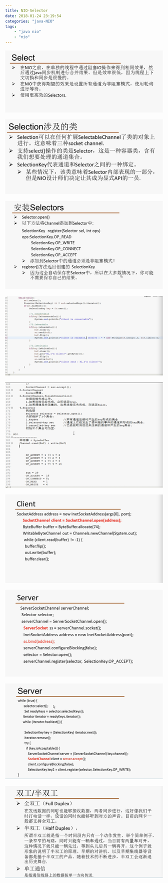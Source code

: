 ```yaml
---
title: NIO-Selector
date: 2018-01-24 23:19:54
categories: "java-NIO"
tags:
	- "java nio"
	- "nio"
---
```

<font size=4 >


![](https://raw.githubusercontent.com/sheltonliu/sheltonliu.github.io/hexo/blog/MarkdownPhotos/2018/01/24/nio-14.jpg)

![](https://raw.githubusercontent.com/sheltonliu/sheltonliu.github.io/hexo/blog/MarkdownPhotos/2018/01/24/nio-15.jpg)

![](https://raw.githubusercontent.com/sheltonliu/sheltonliu.github.io/hexo/blog/MarkdownPhotos/2018/01/31/nio-20.jpg)

![](https://raw.githubusercontent.com/sheltonliu/sheltonliu.github.io/hexo/blog/MarkdownPhotos/2018/01/31/nio-100-client.png)

![](https://raw.githubusercontent.com/sheltonliu/sheltonliu.github.io/hexo/blog/MarkdownPhotos/2018/01/31/nio-101.png)

![](https://raw.githubusercontent.com/sheltonliu/sheltonliu.github.io/hexo/blog/MarkdownPhotos/2018/01/31/nio-102.png)

![](https://raw.githubusercontent.com/sheltonliu/sheltonliu.github.io/hexo/blog/MarkdownPhotos/2018/01/31/nio-103.png)

![](https://raw.githubusercontent.com/sheltonliu/sheltonliu.github.io/hexo/blog/MarkdownPhotos/2018/01/31/nio-104.png)

![](https://raw.githubusercontent.com/sheltonliu/sheltonliu.github.io/hexo/blog/MarkdownPhotos/2018/01/31/nio-105.png)
